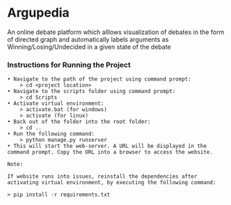 # Argupedia
 
An online debate platform which alllows visualization of debates in the form of directed graph and automatically labels arguments as Winning/Losing/Undecided in a given state of the debate

### Instructions for Running the Project
```
• Navigate to the path of the project using command prompt:
	> cd <project location>
• Navigate to the scripts folder using command prompt:
	> cd Scripts
• Activate virtual environment:
	> activate.bat (for windows)
	> activate (for linux)
• Back out of the folder into the root folder:
	> cd ..
• Run the following command:
	> python manage.py runserver
• This will start the web-server. A URL will be displayed in the command prompt. Copy the URL into a browser to access the website.

Note: 

If website runs into issues, reinstall the dependencies after activating virtual environment, by executing the following command:

> pip install -r requirements.txt
```
